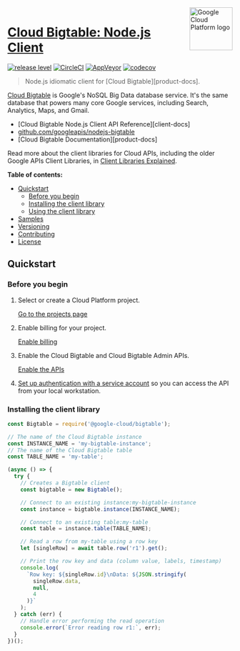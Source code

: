 <img src="https://avatars2.githubusercontent.com/u/2810941?v=3&s=96" alt="Google Cloud Platform logo" title="Google Cloud Platform" align="right" height="96" width="96"/>

# [Cloud Bigtable: Node.js Client](https://github.com/googleapis/nodejs-bigtable)

[![release level](https://img.shields.io/badge/release%20level-alpha-orange.svg?style&#x3D;flat)](https://cloud.google.com/terms/launch-stages)
[![CircleCI](https://img.shields.io/circleci/project/github/googleapis/nodejs-bigtable.svg?style=flat)](https://circleci.com/gh/googleapis/nodejs-bigtable)
[![AppVeyor](https://ci.appveyor.com/api/projects/status/github/googleapis/nodejs-bigtable?branch=master&svg=true)](https://ci.appveyor.com/project/googleapis/nodejs-bigtable)
[![codecov](https://img.shields.io/codecov/c/github/googleapis/nodejs-bigtable/master.svg?style=flat)](https://codecov.io/gh/googleapis/nodejs-bigtable)

> Node.js idiomatic client for [Cloud Bigtable][product-docs].

[Cloud Bigtable](https://cloud.google.com/bigtable/docs/) is Google&#x27;s NoSQL Big Data database service. It&#x27;s the same database that powers many core Google services, including Search, Analytics, Maps, and Gmail.


* [Cloud Bigtable Node.js Client API Reference][client-docs]
* [github.com/googleapis/nodejs-bigtable](https://github.com/googleapis/nodejs-bigtable)
* [Cloud Bigtable Documentation][product-docs]

Read more about the client libraries for Cloud APIs, including the older
Google APIs Client Libraries, in [Client Libraries Explained][explained].

[explained]: https://cloud.google.com/apis/docs/client-libraries-explained

**Table of contents:**

* [Quickstart](#quickstart)
  * [Before you begin](#before-you-begin)
  * [Installing the client library](#installing-the-client-library)
  * [Using the client library](#using-the-client-library)
* [Samples](#samples)
* [Versioning](#versioning)
* [Contributing](#contributing)
* [License](#license)

## Quickstart

### Before you begin

1.  Select or create a Cloud Platform project.

    [Go to the projects page][projects]

1.  Enable billing for your project.

    [Enable billing][billing]

1.  Enable the Cloud Bigtable and Cloud Bigtable Admin APIs.

    [Enable the APIs][enable_api]

1.  [Set up authentication with a service account][auth] so you can access the
    API from your local workstation.

[projects]: https://console.cloud.google.com/project
[billing]: https://support.google.com/cloud/answer/6293499#enable-billing
[enable_api]: https://console.cloud.google.com/flows/enableapi?apiid=bigtable.googleapis.com,bigtableadmin.googleapis.com
[auth]: https://cloud.google.com/docs/authentication/getting-started

### Installing the client library
[embedmd]:# (samples/quickstart.js javascript /const Bigtable/ /}\)\(\);/)
```javascript
const Bigtable = require('@google-cloud/bigtable');

// The name of the Cloud Bigtable instance
const INSTANCE_NAME = 'my-bigtable-instance';
// The name of the Cloud Bigtable table
const TABLE_NAME = 'my-table';

(async () => {
  try {
    // Creates a Bigtable client
    const bigtable = new Bigtable();

    // Connect to an existing instance:my-bigtable-instance
    const instance = bigtable.instance(INSTANCE_NAME);

    // Connect to an existing table:my-table
    const table = instance.table(TABLE_NAME);

    // Read a row from my-table using a row key
    let [singleRow] = await table.row('r1').get();

    // Print the row key and data (column value, labels, timestamp)
    console.log(
      `Row key: ${singleRow.id}\nData: ${JSON.stringify(
        singleRow.data,
        null,
        4
      )}`
    );
  } catch (err) {
    // Handle error performing the read operation
    console.error(`Error reading row r1:`, err);
  }
})();
```
